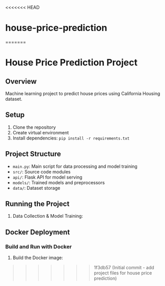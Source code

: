 <<<<<<< HEAD
# house-price-prediction
=======
# House Price Prediction Project

## Overview
Machine learning project to predict house prices using California Housing dataset.

## Setup
1. Clone the repository
2. Create virtual environment
3. Install dependencies: `pip install -r requirements.txt`

## Project Structure
- `main.py`: Main script for data processing and model training
- `src/`: Source code modules
- `api/`: Flask API for model serving
- `models/`: Trained models and preprocessors
- `data/`: Dataset storage

## Running the Project
1. Data Collection & Model Training:

## Docker Deployment

### Build and Run with Docker

1. Build the Docker image:
>>>>>>> 1f3db57 (Initial commit - add project files for house price prediction)
